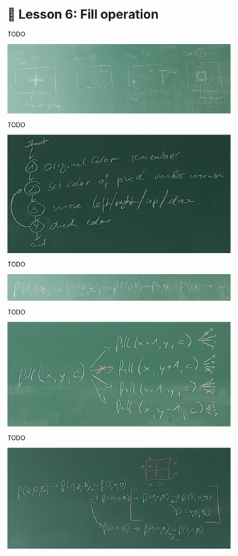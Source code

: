# 📖 Lesson 6: Fill operation

TODO

![](../Drawings/Fill%20Operation%201.jpg)

TODO

![](../Drawings/Fill%20Operation%202.jpg)

TODO

![](../Drawings/Fill%20Operation%203.jpg)

TODO

![](../Drawings/Fill%20Operation%204.jpg)

TODO

![](../Drawings/Fill%20Operation%205.jpg)